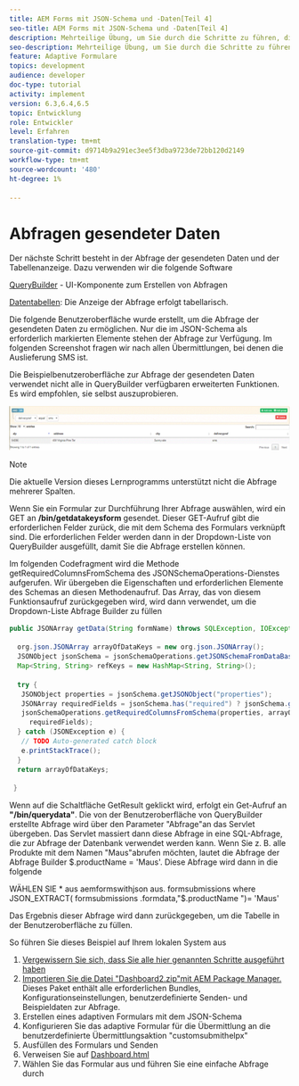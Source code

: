 ```yaml
---
title: AEM Forms mit JSON-Schema und -Daten[Teil 4]
seo-title: AEM Forms mit JSON-Schema und -Daten[Teil 4]
description: Mehrteilige Übung, um Sie durch die Schritte zu führen, die beim Erstellen eines adaptiven Formulars mit JSON-Schema und beim Abfragen der gesendeten Daten erforderlich sind.
seo-description: Mehrteilige Übung, um Sie durch die Schritte zu führen, die beim Erstellen eines adaptiven Formulars mit JSON-Schema und beim Abfragen der gesendeten Daten erforderlich sind.
feature: Adaptive Formulare
topics: development
audience: developer
doc-type: tutorial
activity: implement
version: 6.3,6.4,6.5
topic: Entwicklung
role: Entwickler
level: Erfahren
translation-type: tm+mt
source-git-commit: d9714b9a291ec3ee5f3dba9723de72bb120d2149
workflow-type: tm+mt
source-wordcount: '480'
ht-degree: 1%

---
```



# Abfragen gesendeter Daten


Der nächste Schritt besteht in der Abfrage der gesendeten Daten und der Tabellenanzeige. Dazu verwenden wir die folgende Software

[QueryBuilder](https://querybuilder.js.org/)  - UI-Komponente zum Erstellen von Abfragen

[Datentabellen](https://datatables.net/): Die Anzeige der Abfrage erfolgt tabellarisch.

Die folgende Benutzeroberfläche wurde erstellt, um die Abfrage der gesendeten Daten zu ermöglichen. Nur die im JSON-Schema als erforderlich markierten Elemente stehen der Abfrage zur Verfügung. Im folgenden Screenshot fragen wir nach allen Übermittlungen, bei denen die Auslieferung SMS ist.

Die Beispielbenutzeroberfläche zur Abfrage der gesendeten Daten verwendet nicht alle in QueryBuilder verfügbaren erweiterten Funktionen. Es wird empfohlen, sie selbst auszuprobieren.

![QueryBuilder](assets/querybuilderui.gif)

>[!NOTE]
>
>Die aktuelle Version dieses Lernprogramms unterstützt nicht die Abfrage mehrerer Spalten.

Wenn Sie ein Formular zur Durchführung Ihrer Abfrage auswählen, wird ein GET an **/bin/getdatakeysform** gesendet. Dieser GET-Aufruf gibt die erforderlichen Felder zurück, die mit dem Schema des Formulars verknüpft sind. Die erforderlichen Felder werden dann in der Dropdown-Liste von QueryBuilder ausgefüllt, damit Sie die Abfrage erstellen können.

Im folgenden Codefragment wird die Methode getRequiredColumnsFromSchema des JSONSchemaOperations-Dienstes aufgerufen. Wir übergeben die Eigenschaften und erforderlichen Elemente des Schemas an diesen Methodenaufruf. Das Array, das von diesem Funktionsaufruf zurückgegeben wird, wird dann verwendet, um die Dropdown-Liste Abfrage Builder zu füllen

```java
public JSONArray getData(String formName) throws SQLException, IOException {

  org.json.JSONArray arrayOfDataKeys = new org.json.JSONArray();
  JSONObject jsonSchema = jsonSchemaOperations.getJSONSchemaFromDataBase(formName);
  Map<String, String> refKeys = new HashMap<String, String>();

  try {
   JSONObject properties = jsonSchema.getJSONObject("properties");
   JSONArray requiredFields = jsonSchema.has("required") ? jsonSchema.getJSONArray("required") : null;
   jsonSchemaOperations.getRequiredColumnsFromSchema(properties, arrayOfDataKeys, "", jsonSchema, refKeys,
     requiredFields);
  } catch (JSONException e) {
   // TODO Auto-generated catch block
   e.printStackTrace();
  }
  return arrayOfDataKeys;

 }
```

Wenn auf die Schaltfläche GetResult geklickt wird, erfolgt ein Get-Aufruf an **&quot;/bin/querydata&quot;**. Die von der Benutzeroberfläche von QueryBuilder erstellte Abfrage wird über den Parameter &quot;Abfrage&quot;an das Servlet übergeben. Das Servlet massiert dann diese Abfrage in eine SQL-Abfrage, die zur Abfrage der Datenbank verwendet werden kann. Wenn Sie z. B. alle Produkte mit dem Namen &quot;Maus&quot;abrufen möchten, lautet die Abfrage der Abfrage Builder $.productName = &#39;Maus&#39;. Diese Abfrage wird dann in die folgende

WÄHLEN SIE * aus aemformswithjson aus.  formsubmissions where JSON_EXTRACT( formsubmissions .formdata,&quot;$.productName &quot;)= &#39;Maus&#39;

Das Ergebnis dieser Abfrage wird dann zurückgegeben, um die Tabelle in der Benutzeroberfläche zu füllen.

So führen Sie dieses Beispiel auf Ihrem lokalen System aus

1. [Vergewissern Sie sich, dass Sie alle hier genannten Schritte ausgeführt haben](part2.md)
1. [Importieren Sie die Datei &quot;Dashboard2.zip&quot;mit AEM Package Manager.](assets/dashboardv2.zip) Dieses Paket enthält alle erforderlichen Bundles, Konfigurationseinstellungen, benutzerdefinierte Senden- und Beispieldaten zur Abfrage.
1. Erstellen eines adaptiven Formulars mit dem JSON-Schema
1. Konfigurieren Sie das adaptive Formular für die Übermittlung an die benutzerdefinierte Übermittlungsaktion &quot;customsubmithelpx&quot;
1. Ausfüllen des Formulars und Senden
1. Verweisen Sie auf [Dashboard.html](http://localhost:4502/content/AemForms/dashboard.html)
1. Wählen Sie das Formular aus und führen Sie eine einfache Abfrage durch


